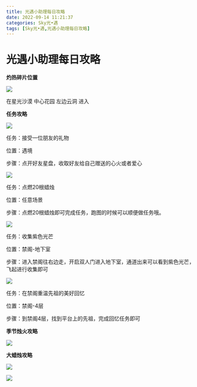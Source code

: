 ```yaml
---
title: 光遇小助理每日攻略
date: 2022-09-14 11:21:37
categories: Sky光•遇
tags: [Sky光•遇,光遇小助理每日攻略]
---
```

# 光遇小助理每日攻略
**灼热碎片位置**

![](https://img.166.net/reunionpub/ds/kol/20220810/002837-7zyqtbfn4i.jpeg)

在星光沙漠 中心花园 左边云洞 进入

  

 **任务攻略**

![](https://img.166.net/reunionpub/ds/kol/20220914/001046-j59g4nobqc.png)

任务：接受一位朋友的礼物

位置：遇境

步骤：点开好友星盘，收取好友给自己赠送的心火或者爱心

![](https://img.166.net/reunionpub/ds/kol/20220914/001126-snavke2m9t.png)

任务：点燃20根蜡烛

位置：任意场景

步骤：点燃20根蜡烛即可完成任务，跑图的时候可以顺便做任务哦。

![](https://img.166.net/reunionpub/ds/kol/20220909/000943-qrpsz9dh4m.png)

任务：收集紫色光芒

位置：禁阁-地下室

步骤：进入禁阁往右边走，开启双人门进入地下室，通道出来可以看到紫色光芒，飞起进行收集即可

![](https://img.166.net/reunionpub/ds/kol/20220914/001444-nbqc9svp8k.png)

任务：在禁阁重温先祖的美好回忆

位置：禁阁-4层

步骤：到禁阁4层，找到平台上的先祖，完成回忆任务即可

 **季节烛火攻略**

![](https://img.166.net/reunionpub/ds/kol/20220914/001252-rvki4e023z.png)

  

 **大蜡烛攻略**

![](https://img.166.net/reunionpub/ds/kol/20220914/001224-j7qglciw61.png)

![](https://img.166.net/reunionpub/ds/kol/20220914/001338-s7dhjuk34p.png)

  

  

